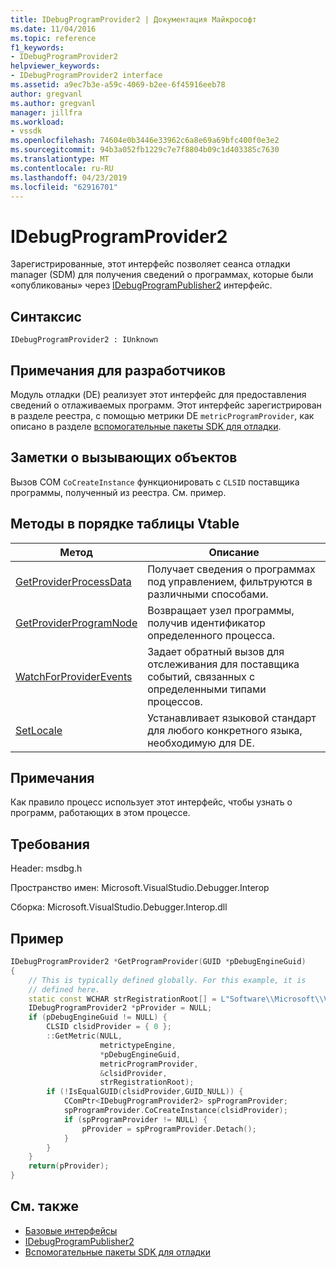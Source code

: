 ```yaml
---
title: IDebugProgramProvider2 | Документация Майкрософт
ms.date: 11/04/2016
ms.topic: reference
f1_keywords:
- IDebugProgramProvider2
helpviewer_keywords:
- IDebugProgramProvider2 interface
ms.assetid: a9ec7b3e-a59c-4069-b2ee-6f45916eeb78
author: gregvanl
ms.author: gregvanl
manager: jillfra
ms.workload:
- vssdk
ms.openlocfilehash: 74604e0b3446e33962c6a8e69a69bfc400f0e3e2
ms.sourcegitcommit: 94b3a052fb1229c7e7f8804b09c1d403385c7630
ms.translationtype: MT
ms.contentlocale: ru-RU
ms.lasthandoff: 04/23/2019
ms.locfileid: "62916701"
---
```

# <a name="idebugprogramprovider2"></a>IDebugProgramProvider2
Зарегистрированные, этот интерфейс позволяет сеанса отладки manager (SDM) для получения сведений о программах, которые были «опубликованы» через [IDebugProgramPublisher2](../../../extensibility/debugger/reference/idebugprogrampublisher2.md) интерфейс.

## <a name="syntax"></a>Синтаксис

```
IDebugProgramProvider2 : IUnknown
```

## <a name="notes-for-implementers"></a>Примечания для разработчиков
Модуль отладки (DE) реализует этот интерфейс для предоставления сведений о отлаживаемых программ. Этот интерфейс зарегистрирован в разделе реестра, с помощью метрики DE `metricProgramProvider`, как описано в разделе [вспомогательные пакеты SDK для отладки](../../../extensibility/debugger/reference/sdk-helpers-for-debugging.md).

## <a name="notes-for-callers"></a>Заметки о вызывающих объектов
Вызов COM `CoCreateInstance` функционировать с `CLSID` поставщика программы, полученный из реестра. См. пример.

## <a name="methods-in-vtable-order"></a>Методы в порядке таблицы Vtable

|Метод|Описание|
|------------|-----------------|
|[GetProviderProcessData](../../../extensibility/debugger/reference/idebugprogramprovider2-getproviderprocessdata.md)|Получает сведения о программах под управлением, фильтруются в различными способами.|
|[GetProviderProgramNode](../../../extensibility/debugger/reference/idebugprogramprovider2-getproviderprogramnode.md)|Возвращает узел программы, получив идентификатор определенного процесса.|
|[WatchForProviderEvents](../../../extensibility/debugger/reference/idebugprogramprovider2-watchforproviderevents.md)|Задает обратный вызов для отслеживания для поставщика событий, связанных с определенными типами процессов.|
|[SetLocale](../../../extensibility/debugger/reference/idebugprogramprovider2-setlocale.md)|Устанавливает языковой стандарт для любого конкретного языка, необходимую для DE.|

## <a name="remarks"></a>Примечания
Как правило процесс использует этот интерфейс, чтобы узнать о программ, работающих в этом процессе.

## <a name="requirements"></a>Требования
Header: msdbg.h

Пространство имен: Microsoft.VisualStudio.Debugger.Interop

Сборка: Microsoft.VisualStudio.Debugger.Interop.dll

## <a name="example"></a>Пример

```cpp
IDebugProgramProvider2 *GetProgramProvider(GUID *pDebugEngineGuid)
{
    // This is typically defined globally. For this example, it is
    // defined here.
    static const WCHAR strRegistrationRoot[] = L"Software\\Microsoft\\VisualStudio\\8.0Exp";
    IDebugProgramProvider2 *pProvider = NULL;
    if (pDebugEngineGuid != NULL) {
        CLSID clsidProvider = { 0 };
        ::GetMetric(NULL,
                    metrictypeEngine,
                    *pDebugEngineGuid,
                    metricProgramProvider,
                    &clsidProvider,
                    strRegistrationRoot);
        if (!IsEqualGUID(clsidProvider,GUID_NULL)) {
            CComPtr<IDebugProgramProvider2> spProgramProvider;
            spProgramProvider.CoCreateInstance(clsidProvider);
            if (spProgramProvider != NULL) {
                pProvider = spProgramProvider.Detach();
            }
        }
    }
    return(pProvider);
}
```

## <a name="see-also"></a>См. также
- [Базовые интерфейсы](../../../extensibility/debugger/reference/core-interfaces.md)
- [IDebugProgramPublisher2](../../../extensibility/debugger/reference/idebugprogrampublisher2.md)
- [Вспомогательные пакеты SDK для отладки](../../../extensibility/debugger/reference/sdk-helpers-for-debugging.md)
